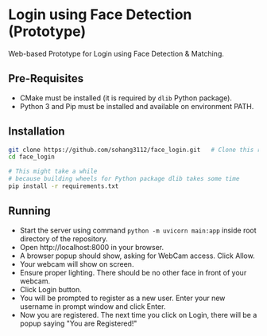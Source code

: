 # Login using Face Detection (Prototype)
Web-based Prototype for Login using Face Detection & Matching.

## Pre-Requisites
- CMake must be installed (it is required by `dlib` Python package).
- Python 3 and Pip must be installed and available on environment PATH.

## Installation
```bash
git clone https://github.com/sohang3112/face_login.git   # Clone this repository
cd face_login

# This might take a while
# because building wheels for Python package dlib takes some time
pip install -r requirements.txt        
```

## Running
- Start the server using command `python -m uvicorn main:app` inside root directory of the repository.
- Open http://localhost:8000 in your browser.
- A browser popup should show, asking for WebCam access. Click Allow.
- Your webcam will show on screen. 
- Ensure proper lighting. There should be no other face in front of your webcam.
- Click Login button. 
- You will be prompted to register as a new user. Enter your new username in prompt window and click Enter.
- Now you are registered. The next time you click on Login, there will be a popup saying "You are Registered!"


